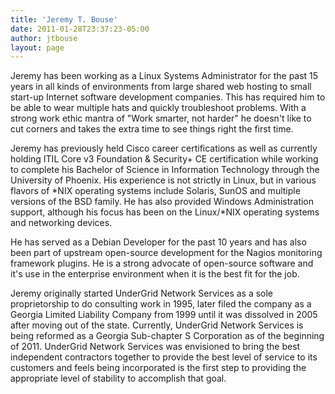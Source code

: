 ```yaml
---
title: 'Jeremy T. Bouse'
date: 2011-01-28T23:37:23-05:00
author: jtbouse
layout: page
---
```

Jeremy has been working as a Linux Systems Administrator for the past 15 years in all kinds of environments from large shared web hosting to small start-up Internet software development companies. This has required him to be able to wear multiple hats and quickly troubleshoot problems. With a strong work ethic mantra of "Work smarter, not harder" he doesn't like to cut corners and takes the extra time to see things right the first time.

Jeremy has previously held Cisco career certifications as well as currently holding ITIL Core v3 Foundation & Security+ CE certification while working to complete his Bachelor of Science in Information Technology through the University of Phoenix. His experience is not strictly in Linux, but in various flavors of \*NIX operating systems include Solaris, SunOS and multiple versions of the BSD family. He has also provided Windows Administration support, although his focus has been on the Linux/\*NIX operating systems and networking devices.

He has served as a Debian Developer for the past 10 years and has also been part of upstream open-source development for the Nagios monitoring framework plugins. He is a strong advocate of open-source software and it's use in the enterprise environment when it is the best fit for the job.

Jeremy originally started UnderGrid Network Services as a sole proprietorship to do consulting work in 1995, later filed the company as a Georgia Limited Liability Company from 1999 until it was dissolved in 2005 after moving out of the state. Currently, UnderGrid Network Services is being reformed as a Georgia Sub-chapter S Corporation as of the beginning of 2011. UnderGrid Network Services was envisioned to bring the best independent contractors together to provide the best level of service to its customers and feels being incorporated is the first step to providing the appropriate level of stability to accomplish that goal.